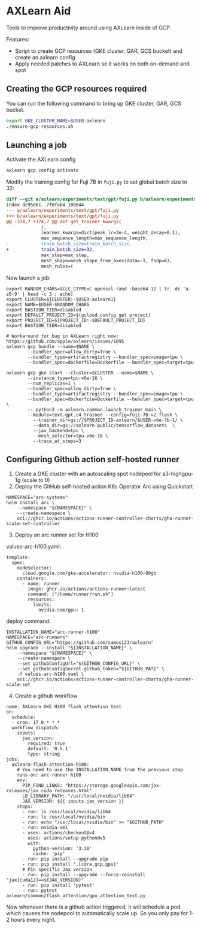 # AXLearn Aid

Tools to improve productivity around using AXLearn inside of GCP.

Features:
* Script to create GCP resources (GKE cluster, GAR, GCS bucket) and create an axlearn config
* Apply needed patches to AXLearn so it works on both on-demand and spot

## Creating the GCP resources required
You can run the following command to bring up GKE cluster, GAR, GCS bucket.

```sh
export GKE_CLUSTER_NAME=$USER-axlearn
./ensure-gcp-resources.sh
```

## Launching a job

Activate the AXLearn config
```sh
axlearn gcp config activate
```

Modify the training config for Fuji 7B in `fuji.py` to set global batch size to 32:
```diff
diff --git a/axlearn/experiments/text/gpt/fuji.py b/axlearn/experiments/text/gpt/fuji.py
index dc95d61..7f6fab4 100644
--- a/axlearn/experiments/text/gpt/fuji.py
+++ b/axlearn/experiments/text/gpt/fuji.py
@@ -374,7 +374,7 @@ def get_trainer_kwargs(
             ),
             learner_kwargs=dict(peak_lr=3e-4, weight_decay=0.1),
             max_sequence_length=max_sequence_length,
-            train_batch_size=train_batch_size,
+            train_batch_size=32,
             max_step=max_step,
             mesh_shape=mesh_shape_from_axes(data=-1, fsdp=8),
             mesh_rules=(
```


Now launch a job:
```
export RANDOM_CHARS=$(LC_CTYPE=C openssl rand -base64 12 | tr -dc 'a-z0-9' | head -c 3 ; echo)
export CLUSTER=${CLUSTER:-$USER-axlearn1}
export NAME=$USER-$RANDOM_CHARS
export BASTION_TIER=disabled
export DEFAULT_PROJECT_ID=$(gcloud config get project)
export PROJECT_ID=${PROJECT_ID:-$DEFAULT_PROJECT_ID}
export BASTION_TIER=disabled

# Workaround for bug in AXLearn right now: https://github.com/apple/axlearn/issues/1095
axlearn gcp bundle --name=$NAME \
        --bundler_spec=allow_dirty=True \
        --bundler_type=artifactregistry --bundler_spec=image=tpu \
        --bundler_spec=dockerfile=Dockerfile --bundler_spec=target=tpu

axlearn gcp gke start --cluster=$CLUSTER --name=$NAME \
        --instance_type=tpu-v6e-16 \
        --num_replicas=1 \
        --bundler_spec=allow_dirty=True \
        --bundler_type=artifactregistry --bundler_spec=image=tpu \
        --bundler_spec=dockerfile=Dockerfile --bundler_spec=target=tpu \
        -- python3 -m axlearn.common.launch_trainer_main \
        --module=text.gpt.c4_trainer --config=fuji-7B-v2-flash \
          --trainer_dir=gs://$PROJECT_ID-axlearn/$USER-v6e-7b-1/ \
          --data_dir=gs://axlearn-public/tensorflow_datasets  \
          --jax_backend=tpu \
          --mesh_selector=tpu-v6e-16 \
          --trace_at_steps=3
```

## Configuring Github action self-hosted runner

1. Create a GKE cluster with an autoscaling spot nodepool for a3-highgpu-1g (scale to 0)
2. Deploy the GitHub self-hosted action K8s Operator Arc using Quickstart

```
NAMESPACE="arc-systems"
helm install arc \
    --namespace "${NAMESPACE}" \
    --create-namespace \
    oci://ghcr.io/actions/actions-runner-controller-charts/gha-runner-scale-set-controller
```

3. Deploy an arc runner set for H100

values-arc-h100.yaml:
```
template:
  spec:
    nodeSelector:
      cloud.google.com/gke-accelerator: nvidia-h100-80gb
    containers:
      - name: runner
        image: ghcr.io/actions/actions-runner:latest
        command: ["/home/runner/run.sh"]
        resources:
          limits:
            nvidia.com/gpu: 1
```

deploy command:
```
INSTALLATION_NAME="arc-runner-h100"
NAMESPACE="arc-runners"
GITHUB_CONFIG_URL="https://github.com/samos123/axlearn"
helm upgrade --install "${INSTALLATION_NAME}" \
    --namespace "${NAMESPACE}" \
    --create-namespace \
    --set githubConfigUrl="${GITHUB_CONFIG_URL}" \
    --set githubConfigSecret.github_token="${GITHUB_PAT}" \
    -f values-arc-h100.yaml \
    oci://ghcr.io/actions/actions-runner-controller-charts/gha-runner-scale-set
```

4. Create a github workflow

```
name: AXLearn GKE H100 flash attention test
on:
  schedule:
  - cron: 17 0 * * *
  workflow_dispatch:
    inputs:
      jax_version:
        required: true
        default: '0.5.1'
        type: string
jobs:
  axlearn-flash-attention-h100:
    # You need to use the INSTALLATION_NAME from the previous step
    runs-on: arc-runner-h100
    env:
      PIP_FIND_LINKS: "https://storage.googleapis.com/jax-releases/jax_cuda_releases.html"
      LD_LIBRARY_PATH: "/usr/local/nvidia/lib64"
      JAX_VERSION: ${{ inputs.jax_version }}
    steps:
      - run: ls /usr/local/nvidia/lib64
      - run: ls /usr/local/nvidia/bin
      - run: echo "/usr/local/nvidia/bin" >> "$GITHUB_PATH"
      - run: nvidia-smi
      - uses: actions/checkout@v4
      - uses: actions/setup-python@v5
        with:
          python-version: '3.10'
          cache: 'pip'
      - run: pip install --upgrade pip
      - run: pip install '.[core,gcp,gpu]'
      # Pin specific Jax version
      - run: pip install --upgrade --force-reinstall "jax[cuda12]==${JAX_VERSION}"
      - run: pip install 'pytest'
      - run: pytest axlearn/common/flash_attention/gpu_attention_test.py
```

Now whenever there is a github action triggered, it will schedule a pod which causes the
nodepool to automatically scale up. So you only pay for 1-2 hours every night.
